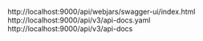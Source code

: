 http://localhost:9000/api/webjars/swagger-ui/index.html
http://localhost:9000/api/v3/api-docs.yaml
http://localhost:9000/api/v3/api-docs
